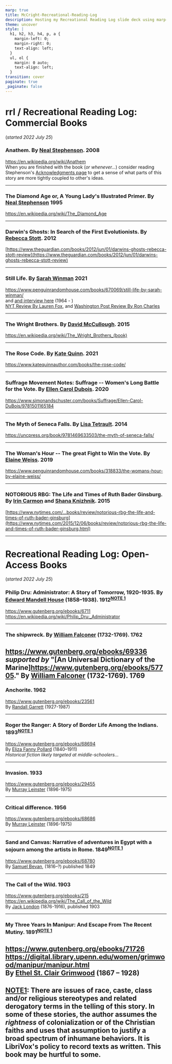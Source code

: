 ```yaml
---
marp: true
title: McCright-Recreational-Reading-Log
description: Hosting my Recreational Reading Log slide deck using marp-cli
theme: uncover
style: |
  h1, h2, h3, h4, p, a {
    margin-left: 0;
    margin-right: 0;
    text-align: left;
  }
  ul, ol {
    margin: 0 auto;
    text-align: left;
  }
transition: cover
paginate: true
_paginate: false
---
```


# rrl / Recreational Reading Log: Commercial Books  
(*started 2022 July 25*)  

### Anathem. By [Neal Stephenson](https://en.wikipedia.org/wiki/Neal_Stephenson).  2008  
https://en.wikipedia.org/wiki/Anathem   
When you are finished with the book (*or whenever...*) consider reading Stephenson's [Acknowledgments page](https://www.nealstephenson.com/acknowledgments.html) to get a sense of what parts of this story are more tightly coupled to other's ideas.  

---

### The Diamond Age or, A Young Lady's Illustrated Primer.  By [Neal Stephenson](https://en.wikipedia.org/wiki/Neal_Stephenson)  1995  
https://en.wikipedia.org/wiki/The_Diamond_Age  

---

### Darwin's Ghosts: In Search of the First Evolutionists. By [Rebecca Stott](https://en.wikipedia.org/wiki/Rebecca_Stott).  2012  
[https://www.theguardian.com/books/2012/jun/01/darwins-ghosts-rebecca-stott-review](https://www.theguardian.com/books/2012/jun/01/darwins-ghosts-rebecca-stott-review)  

---

### Still Life.  By [Sarah Winman](https://en.wikipedia.org/wiki/Sarah_Winman) 2021  
https://www.penguinrandomhouse.com/books/670069/still-life-by-sarah-winman/  
 and [and interview here](https://www.abc.net.au/news/2022-08-06/sarah-winman-still-life-book-interview/101300474) (1964 - )  
[NYT Review By Lauren Fox](https://www.nytimes.com/2021/11/02/books/review/still-life-sarah-winman.html), and [Washington Post Review By Ron Charles](https://www.washingtonpost.com/entertainment/books/still-life-sarah-winman-book-review/2021/11/22/2eb81bca-4bcc-11ec-b0b0-766bbbe79347_story.html)  

---

### The Wright Brothers. By [David McCullough](https://en.wikipedia.org/wiki/David_McCullough). 2015  
https://en.wikipedia.org/wiki/The_Wright_Brothers_(book)  

---

### The Rose Code. By [Kate Quinn](https://en.wikipedia.org/wiki/Kate_Quinn).  2021  
https://www.katequinnauthor.com/books/the-rose-code/  

---

### Suffrage Movement Notes: Suffrage -- Women's Long Battle for the Vote.  By [Ellen Carol Dubois](https://ellencaroldubois.com/about/).  2020  
https://www.simonandschuster.com/books/Suffrage/Ellen-Carol-DuBois/9781501165184  
  
---

### The Myth of Seneca Falls.  By [Lisa Tetrault](https://www.cmu.edu/dietrich/history/people/faculty/tetrault.html).  2014  
https://uncpress.org/book/9781469633503/the-myth-of-seneca-falls/  

---

### The Woman's Hour -- The great Fight to Win the Vote.  By [Elaine Weiss](https://elaineweiss.com/bio/).  2019  
https://www.penguinrandomhouse.com/books/318833/the-womans-hour-by-elaine-weiss/  
  
---

### NOTORIOUS RBG: The Life and Times of Ruth Bader Ginsburg.  By [Irin Carmon](https://en.wikipedia.org/wiki/Irin_Carmon) and [Shana Knizhnik](https://en.wikipedia.org/wiki/Shana_Knizhnik).  2015  
[https://www.nytimes.com/...books/review/notorious-rbg-the-life-and-times-of-ruth-bader-ginsburg](https://www.nytimes.com/2015/12/06/books/review/notorious-rbg-the-life-and-times-of-ruth-bader-ginsburg.html)  

---
# Recreational Reading Log: Open-Access Books  
(*started 2022 July 25*)  

### Philip Dru: Administrator: A Story of Tomorrow, 1920-1935. By [Edward Mandell House](https://en.wikipedia.org/wiki/Edward_M._House) (1858–1938). 1912<sup><a href="#note1">NOTE 1</a></sup>
https://www.gutenberg.org/ebooks/6711  
https://en.wikipedia.org/wiki/Philip_Dru:_Administrator  

---
### The shipwreck. By [William Falconer](https://en.wikipedia.org/wiki/William_Falconer_(poet)) (1732-1769). 1762  
https://www.gutenberg.org/ebooks/69336  
*supported by*  "[An Universal Dictionary of the Marine]https://www.gutenberg.org/ebooks/57705." By [William Falconer](https://en.wikipedia.org/wiki/William_Falconer_(poet)) (1732-1769).  1769    
---

### Anchorite.  1962  
https://www.gutenberg.org/ebooks/23561  
By [Randall Garrett](http://en.wikipedia.org/wiki/Randall_Garrett)  (1927-1987)   

--- 

### Roger the Ranger: A Story of Border Life Among the Indians. 1893<sup><a href="#note1">NOTE 1</a></sup>  
https://www.gutenberg.org/ebooks/68694  
By [Eliza Fanny Pollard](https://en.wikisource.org/wiki/Author:Eliza_Fanny_Pollard) (1840–1911)  
*Historical fiction likely targeted at middle-schoolers...*

---

### Invasion. 1933  
https://www.gutenberg.org/ebooks/29455  
By [Murray Leinster](https://en.wikipedia.org/wiki/Murray_Leinster) (1896-1975)  

---

### Critical difference. 1956  
https://www.gutenberg.org/ebooks/68686  
By [Murray Leinster](https://en.wikipedia.org/wiki/Murray_Leinster) (1896-1975)  

---

### Sand and Canvas: Narrative of adventures in Egypt with a sojourn among the artists in Rome. 1849<sup><a href="#note1">NOTE 1</a></sup>  
https://www.gutenberg.org/ebooks/68780  
By [Samuel Bevan](https://en.wikisource.org/wiki/Author:Samuel_Bevan), (1816–?) published 1849  

---

### The Call of the Wild. 1903  
https://www.gutenberg.org/ebooks/215  
https://en.wikipedia.org/wiki/The_Call_of_the_Wild  
By [Jack London](https://en.wikipedia.org/wiki/Jack_London) (1876-1916), published 1903  

---
### My Three Years In Manipur: And Escape From The Recent Mutiny. 1891<sup><a href="#note1">NOTE 1</a></sup>  
https://www.gutenberg.org/ebooks/71726  
https://digital.library.upenn.edu/women/grimwood/manipur/manipur.html  
By [Ethel St. Clair Grimwood](https://en.wikipedia.org/wiki/Ethel_Grimwood) (1867 – 1928)  
---
<a href="#note1">NOTE1</a>: There are issues of race, caste, class and/or religious stereotypes and related derogatory terms in the telling of this story.  In some of these stories, the author assumes the *rightness* of colonialization or of the Christian faiths and uses that assumption to justify a broad spectrum of inhumane behaviors. It is LibriVox's policy to record texts as written. This book may be hurtful to some.  
---